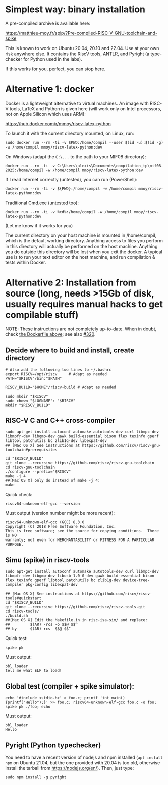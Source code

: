# Simplest way: binary installation

A pre-compiled archive is available here:

  https://matthieu-moy.fr/spip/?Pre-compiled-RISC-V-GNU-toolchain-and-spike

This is known to work on Ubuntu 20.04, 20.10 and 22.04. Use at your own risk anywhere
else. It contains the RiscV tools, ANTLR, and Pyright (a type-checker for Python
used in the labs).

If this works for you, perfect, you can stop here.

# Alternative 1: docker

Docker is a lightweight alternative to virtual machines. An image with RISC-V
tools, LaTeX and Python is given here (will work only on Intel processors, not
on Apple Silicon which uses ARM):

  https://hub.docker.com/r/mmoy/riscv-latex-python

To launch it with the current directory mounted, on Linux, run:

```
sudo docker run --rm -ti -v $PWD:/home/compil --user $(id -u):$(id -g) -w /home/compil mmoy/riscv-latex-python:dev
```

On Windows (adapt the `C:\...` to the path to your MIF08 directory):

```
docker run --rm -ti -v C:\Users\alexis\Documents\compilation_tp\mif08-2025:/home/compil -w /home/compil mmoy/riscv-latex-python:dev
```

If I read Internet correctly (untested), you can run (PowerShell):

```
docker run --rm -ti -v ${PWD}:/home/compil -w /home/compil mmoy/riscv-latex-python:dev
```

Traditional Cmd.exe (untested too):

```
docker run --rm -ti -v %cd%:/home/compil -w /home/compil mmoy/riscv-latex-python:dev
```

(Let me know if it works for you)

The current directory on your host machine is mounted in /home/compil,
which is the default working directory. Anything access to files you
perform in this directory will actually be performed on the host
machine. Anything you do outside this directory will be lost when you
exit the docker. A typical use is to run your text editor on the host
machine, and run compilation & tests within Docker.

# Alternative 2: Installation from source (long, needs >15Gb of disk, usually requires manual hacks to get compilable stuff)

NOTE: These instructions are not completely up-to-date. When in doubt, check [the Dockerfile above](https://hub.docker.com/r/mmoy/riscv-latex-python); see also [#320](https://gitlab.inria.fr/compil-lyon/compil-lyon/-/issues/320).

## Decide where to build and install, create directory

	# Also add the following two lines to ~/.bashrc
	export RISCV=/opt/riscv 	# Adapt as needed
	PATH="$RISCV"/bin:"$PATH"

	RISCV_BUILD="$HOME"/riscv-build # Adapt as needed

	sudo mkdir "$RISCV"
	sudo chown "$LOGNAME": "$RISCV"
	mkdir "$RISCV_BUILD"

## RISC-V C and C++ cross-compiler

	sudo apt-get install autoconf automake autotools-dev curl libmpc-dev libmpfr-dev libgmp-dev gawk build-essential bison flex texinfo gperf libtool patchutils bc zlib1g-dev libexpat-dev
	## [Mac OS X] See instructions at https://github.com/riscv/riscv-gnu-toolchain#prerequisites

	cd "$RISCV_BUILD"
	git clone --recursive https://github.com/riscv/riscv-gnu-toolchain
	cd riscv-gnu-toolchain
	./configure --prefix="$RISCV"
	make -j 4
	##[Mac OS X] only do instead of make -j 4:
	make

Quick check:

	riscv64-unknown-elf-gcc --version

Must output (version number might be more recent):

	riscv64-unknown-elf-gcc (GCC) 8.3.0
	Copyright (C) 2018 Free Software Foundation, Inc.
	This is free software; see the source for copying conditions.  There is NO
	warranty; not even for MERCHANTABILITY or FITNESS FOR A PARTICULAR PURPOSE.

## Simu (spike) in riscv-tools

	sudo apt-get install autoconf automake autotools-dev curl libmpc-dev libmpfr-dev libgmp-dev libusb-1.0-0-dev gawk build-essential bison flex texinfo gperf libtool patchutils bc zlib1g-dev device-tree-compiler pkg-config libexpat-dev

	## [Mac OS X] See instructions at https://github.com/riscv/riscv-tools#quickstart
	cd "$RISCV_BUILD"
	git clone --recursive https://github.com/riscv/riscv-tools.git
	cd riscv-tools/
	./build.sh
	##[Mac OS X] Edit the Makefile.in in risc-isa-sim/ and replace:
	##         $(AR) -rcs -o $$@ $$^
	## by      $(AR) rcs  $$@ $$^

Quick test:

	spike pk

Must output:

	bbl loader
	tell me what ELF to load!

## Global test (compiler + spike simulator):

    echo '#include <stdio.h>' > foo.c; printf 'int main() {printf("Hello");}' >> foo.c; riscv64-unknown-elf-gcc foo.c -o foo; spike pk ./foo; echo

Must output:

    bbl loader
    Hello

## Pyright (Python typechecker)

You need to have a recent version of nodejs and npm installed (`apt install npm` on Ubuntu 21.04, but the one provided with 20.04 is too old, otherwise install the tarball from https://nodejs.org/en/). Then, just type:

    sudo npm install -g pyright

